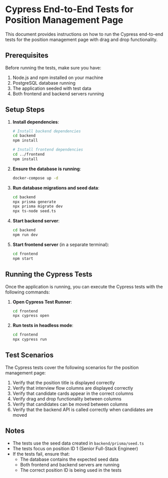 # Cypress End-to-End Tests for Position Management Page

This document provides instructions on how to run the Cypress end-to-end tests for the position management page with drag and drop functionality.

## Prerequisites

Before running the tests, make sure you have:

1. Node.js and npm installed on your machine
2. PostgreSQL database running
3. The application seeded with test data
4. Both frontend and backend servers running

## Setup Steps

1. **Install dependencies**:
   ```bash
   # Install backend dependencies
   cd backend
   npm install

   # Install frontend dependencies
   cd ../frontend
   npm install
   ```

2. **Ensure the database is running**:
   ```bash
   docker-compose up -d
   ```

3. **Run database migrations and seed data**:
   ```bash
   cd backend
   npx prisma generate
   npx prisma migrate dev
   npx ts-node seed.ts
   ```

4. **Start backend server**:
   ```bash
   cd backend
   npm run dev
   ```

5. **Start frontend server** (in a separate terminal):
   ```bash
   cd frontend
   npm start
   ```

## Running the Cypress Tests

Once the application is running, you can execute the Cypress tests with the following commands:

1. **Open Cypress Test Runner**:
   ```bash
   cd frontend
   npx cypress open
   ```

2. **Run tests in headless mode**:
   ```bash
   cd frontend
   npx cypress run
   ```

## Test Scenarios

The Cypress tests cover the following scenarios for the position management page:

1. Verify that the position title is displayed correctly
2. Verify that interview flow columns are displayed correctly
3. Verify that candidate cards appear in the correct columns
4. Verify drag and drop functionality between columns
5. Verify that candidates can be moved between columns
6. Verify that the backend API is called correctly when candidates are moved

## Notes

- The tests use the seed data created in `backend/prisma/seed.ts`
- The tests focus on position ID 1 (Senior Full-Stack Engineer)
- If the tests fail, ensure that:
  - The database contains the expected seed data
  - Both frontend and backend servers are running
  - The correct position ID is being used in the tests 
